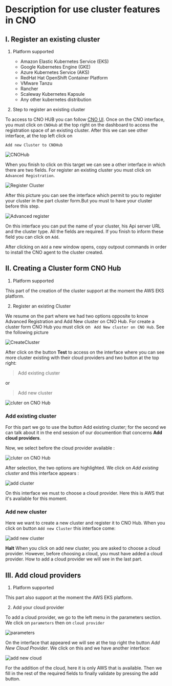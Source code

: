 # Description for use cluster features in CNO

## I. Register an existing cluster

1. Platform supported 

    - Amazon Elastic Kubernetes Service (EKS)
    - Google Kubernetes Engine (GKE)
    - Azure Kubernetes Service (AKS)
    - RedHat Hat OpenShift Container Platform
    - VMware Tanzu
    - Rancher
    - Scaleway Kubernetes Kapsule
    - Any other kubernetes distribution

2. Step to register an existing cluster

To access to CNO HUB you can follow [CNO UI](https://cno.cno-dev.beopenit.com/). Once on the CNO interface, you must click on ``` CNOHub ``` at the top right on the dashboard to access the registration space of an existing cluster. After this we can see other interface, at the top left click on 
``` 
Add new Cluster to CNOHub 
```
![CNOHub](image/addcluster.png)

When you finish to click on this target we can see a other interface in which there are two fields. For register an existing cluster you must click on ` Advanced Registration `.

![Register Cluster](image/Registrer.PNG)

After this picture you can see the interface which permit to you to register your cluster in the part cluster form.But you must to have your cluster before this step.

![Advanced register](image/Advanced.PNG)

On this interface you can put the name of your cluster, his Api server URL and the cluster type. All the fields are required. If you finish to inform these field you can click on ` Add `.

After clicking on ` Add ` a new window opens, copy outpout commands in order to install the CNO agent to the cluster created.


## II. Creating a Cluster form CNO Hub

1. Platform supported

This part of the creation of the cluster support at the moment the AWS EKS platform.

2. Register an existing Cluster

We resume on the part where we had two options opposite to know Advanced Registration and Add New cluster on CNO Hub. For create a cluster form CNO Hub you must click on `  Add New cluster on CNO Hub `. See the following picture

![CreateCluster](image/Cnohub_create.PNG)

After click on the button **Test** to access on the interface where you can see more cluster existing with their cloud providers and two button at the top right:
> Add existing cluster

or

> Add new cluster

![cluter on CNO Hub](image/ExistingORnewcluster.PNG)

### Add existing cluster

For this part we go to use the button Add existing cluster; for the second we can talk about it in the end session of our documention that concerns **Add cloud providers**.

Now, we select before the cloud provider available :

![cluter on CNO Hub](image/chooseCloudProvider.PNG)

After selection, the two options are highlighted. We click on *Add existing cluster* and this interface appears :

![add cluster](image/addExistingcluster.PNG)

On this interface we must to choose a cloud provider. Here this is AWS that it's available for this moment.

### Add new cluster

Here we want to create a new cluster and register it to CNO Hub. When you click on button `Add new Cluster` this interface come:

![add new cluster](image/AddNewCluster.PNG)

**Halt** When you click on add new cluster, you are asked to choose a cloud provider. However, before choosing a cloud, you must have added a cloud provider. How to add a cloud provider we will see in the last part.


## III. Add cloud providers

1. Platform supported

This part also support at the moment the AWS EKS platform.

2. Add your cloud provider

To add a cloud provider, we go to the left menu in the parameters section. We click on ` parameters ` then on ` cloud provider `

![parameters](image/CloudProvider.PNG)

On the interface that appeared we will see at the top right the button *Add New Cloud Provider*. 
We click on this and we have another interface:

![add new cloud](image/addCloudProvider.PNG)

For the addition of the cloud, here it is only AWS that is available. Then we fill in the rest of the required fields to finally validate by pressing the add button.

